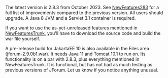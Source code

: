 The latest version is 2.8.3 from October 2023. See [NewFeatures283](/p/jforum2/wiki2/NewFeatures283/) for a full list of improvements
compared to the previous version. All users should upgrade. A Java 8 JVM and a Servlet 3.1 container is required.

If you want to use the as-yet-unreleased features mentioned in [NewFeaturesTrunk](/p/jforum2/wiki2/NewFeaturesTrunk/),
you'll have to download the source code and build the war file yourself.

A pre-release build for JakartaEE 10 is also available in the Files area (jforum-2.9.0b1.war). It needs Java 11 and Tomcat 10.1 to run on.
Its functionality is on a par with 2.8.3, plus everything mentioned in NewFeaturesTrunk.
It is functional, but has not had as much testing as previous versions of JForum. Let us know if you notice anything unusual.


